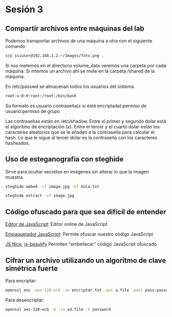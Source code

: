 # Sesión 3

## Compartir archivos entre máquinas del lab
Podemos transportar archivos de una máquina a otra con el siguiente comando
```sh
scp ssiuser@192.168.3.2:~/Images/foto.png .
```

Si nos metemos en el directorio volume_data veremos una carpeta por cada máquina. Si mtemos un archivo ahí se mete en la carpeta /shared de la máquina.

En /etc/passwd se almacenan todos los usuarios del sistema
```sh
root:x:0:0:root:/root:/bin/bash
```
Su formato es usuario:contraseña(x si está encriptada):permiso de usuario:permiso de grupo

Las contraseñas están en /etc/shadow. Entre el primer y segundo dolar está el algoritmo de encriptación ($x$). Entre el tercer y el cuarto dolar están los caracteres aleatorios que se le añaden a la contraseña para calcular el hash. Lo que le sigue al tercer dolar es la contraseña con los caracteres hasheados.

## Uso de esteganografía con steghide
Sirve para ocultar secretos en imágenes sin alterar lo que la imagen muestra.

```sh
steghide embed -cf image.jpg -ef hola.txt

steghide extract -sf image.jpg
```

## Código ofuscado para que sea difícil de entender
[Editor de JavaScript](https://js.do): Editor online de JavaScript

[Empaquetador JavaScript](http://dean.edwards.name/packer/): Permite ofuscar nuestro código JavaScript

[JS Nice](http://jsnice.org/),
[js-beautify](https://beautifier.io/)
Permiten "embellecer" código JavaScript ofuscado

## Cifrar un archivo utilizando un algoritmo de clave simétrica fuerte

Para encriptar:
```sh
openssl enc -aes-128-ecb -in encriptar.txt -out a.file -pass pass:password
```

Para desencriptar:
```sh
openssl aes-128-ecb -d -in xd.file -k password
```

